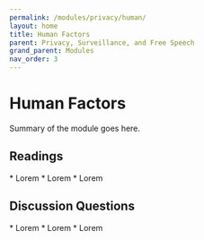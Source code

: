 ```yaml
---
permalink: /modules/privacy/human/
layout: home
title: Human Factors
parent: Privacy, Surveillance, and Free Speech
grand_parent: Modules
nav_order: 3
---
```


# Human Factors
Summary of the module goes here.

<h2 class="text-delta">Readings</h2>
* Lorem
* Lorem
* Lorem

<h2 class="text-delta">Discussion Questions</h2>
* Lorem
* Lorem
* Lorem